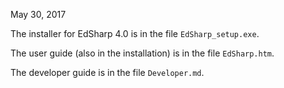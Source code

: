 May 30, 2017

The installer for EdSharp 4.0 is in the file `EdSharp_setup.exe`.

The user guide (also in the installation) is in the file `EdSharp.htm`.

The developer guide is in the file `Developer.md`.




